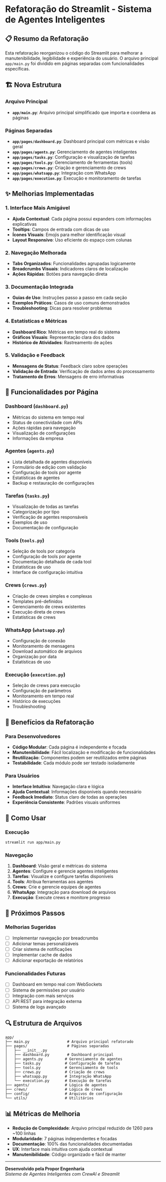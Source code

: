 # Refatoração do Streamlit - Sistema de Agentes Inteligentes

## 📋 Resumo da Refatoração

Esta refatoração reorganizou o código do Streamlit para melhorar a manutenibilidade, legibilidade e experiência do usuário. O arquivo principal `app/main.py` foi dividido em páginas separadas com funcionalidades específicas.

## 🏗️ Nova Estrutura

### Arquivo Principal
- **`app/main.py`**: Arquivo principal simplificado que importa e coordena as páginas

### Páginas Separadas
- **`app/pages/dashboard.py`**: Dashboard principal com métricas e visão geral
- **`app/pages/agents.py`**: Gerenciamento de agentes inteligentes
- **`app/pages/tasks.py`**: Configuração e visualização de tarefas
- **`app/pages/tools.py`**: Gerenciamento de ferramentas (tools)
- **`app/pages/crews.py`**: Criação e gerenciamento de crews
- **`app/pages/whatsapp.py`**: Integração com WhatsApp
- **`app/pages/execution.py`**: Execução e monitoramento de tarefas

## ✨ Melhorias Implementadas

### 1. **Interface Mais Amigável**
- **Ajuda Contextual**: Cada página possui expanders com informações explicativas
- **Tooltips**: Campos de entrada com dicas de uso
- **Ícones Visuais**: Emojis para melhor identificação visual
- **Layout Responsivo**: Uso eficiente do espaço com colunas

### 2. **Navegação Melhorada**
- **Tabs Organizados**: Funcionalidades agrupadas logicamente
- **Breadcrumbs Visuais**: Indicadores claros de localização
- **Ações Rápidas**: Botões para navegação direta

### 3. **Documentação Integrada**
- **Guias de Uso**: Instruções passo a passo em cada seção
- **Exemplos Práticos**: Casos de uso comuns demonstrados
- **Troubleshooting**: Dicas para resolver problemas

### 4. **Estatísticas e Métricas**
- **Dashboard Rico**: Métricas em tempo real do sistema
- **Gráficos Visuais**: Representação clara dos dados
- **Histórico de Atividades**: Rastreamento de ações

### 5. **Validação e Feedback**
- **Mensagens de Status**: Feedback claro sobre operações
- **Validação de Entrada**: Verificação de dados antes do processamento
- **Tratamento de Erros**: Mensagens de erro informativas

## 🔧 Funcionalidades por Página

### Dashboard (`dashboard.py`)
- Métricas do sistema em tempo real
- Status de conectividade com APIs
- Ações rápidas para navegação
- Visualização de configurações
- Informações da empresa

### Agentes (`agents.py`)
- Lista detalhada de agentes disponíveis
- Formulário de edição com validação
- Configuração de tools por agente
- Estatísticas de agentes
- Backup e restauração de configurações

### Tarefas (`tasks.py`)
- Visualização de todas as tarefas
- Categorização por tipo
- Verificação de agentes responsáveis
- Exemplos de uso
- Documentação de configuração

### Tools (`tools.py`)
- Seleção de tools por categoria
- Configuração de tools por agente
- Documentação detalhada de cada tool
- Estatísticas de uso
- Interface de configuração intuitiva

### Crews (`crews.py`)
- Criação de crews simples e complexas
- Templates pré-definidos
- Gerenciamento de crews existentes
- Execução direta de crews
- Estatísticas de crews

### WhatsApp (`whatsapp.py`)
- Configuração de conexão
- Monitoramento de mensagens
- Download automático de arquivos
- Organização por data
- Estatísticas de uso

### Execução (`execution.py`)
- Seleção de crews para execução
- Configuração de parâmetros
- Monitoramento em tempo real
- Histórico de execuções
- Troubleshooting

## 🎯 Benefícios da Refatoração

### Para Desenvolvedores
- **Código Modular**: Cada página é independente e focada
- **Manutenibilidade**: Fácil localização e modificação de funcionalidades
- **Reutilização**: Componentes podem ser reutilizados entre páginas
- **Testabilidade**: Cada módulo pode ser testado isoladamente

### Para Usuários
- **Interface Intuitiva**: Navegação clara e lógica
- **Ajuda Contextual**: Informações disponíveis quando necessário
- **Feedback Imediato**: Status claro de todas as operações
- **Experiência Consistente**: Padrões visuais uniformes

## 🚀 Como Usar

### Execução
```bash
streamlit run app/main.py
```

### Navegação
1. **Dashboard**: Visão geral e métricas do sistema
2. **Agentes**: Configure e gerencie agentes inteligentes
3. **Tarefas**: Visualize e configure tarefas disponíveis
4. **Tools**: Atribua ferramentas aos agentes
5. **Crews**: Crie e gerencie equipes de agentes
6. **WhatsApp**: Integração para download de arquivos
7. **Execução**: Execute crews e monitore progresso

## 📝 Próximos Passos

### Melhorias Sugeridas
- [ ] Implementar navegação por breadcrumbs
- [ ] Adicionar temas personalizáveis
- [ ] Criar sistema de notificações
- [ ] Implementar cache de dados
- [ ] Adicionar exportação de relatórios

### Funcionalidades Futuras
- [ ] Dashboard em tempo real com WebSockets
- [ ] Sistema de permissões por usuário
- [ ] Integração com mais serviços
- [ ] API REST para integração externa
- [ ] Sistema de logs avançado

## 🔍 Estrutura de Arquivos

```
app/
├── main.py                 # Arquivo principal refatorado
├── pages/                  # Páginas separadas
│   ├── __init__.py
│   ├── dashboard.py        # Dashboard principal
│   ├── agents.py          # Gerenciamento de agentes
│   ├── tasks.py           # Configuração de tarefas
│   ├── tools.py           # Gerenciamento de tools
│   ├── crews.py           # Criação de crews
│   ├── whatsapp.py        # Integração WhatsApp
│   └── execution.py       # Execução de tarefas
├── agents/                # Lógica de agentes
├── crews/                 # Lógica de crews
├── config/                # Arquivos de configuração
└── utils/                 # Utilitários
```

## 📊 Métricas de Melhoria

- **Redução de Complexidade**: Arquivo principal reduzido de 1260 para ~100 linhas
- **Modularidade**: 7 páginas independentes e focadas
- **Documentação**: 100% das funcionalidades documentadas
- **UX**: Interface mais intuitiva com ajuda contextual
- **Manutenibilidade**: Código organizado e fácil de manter

---

**Desenvolvido pela Propor Engenharia**  
*Sistema de Agentes Inteligentes com CrewAI e Streamlit* 
